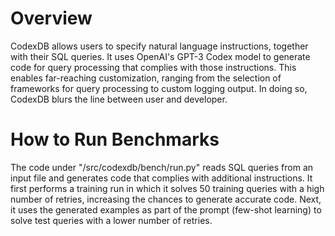 # Overview

CodexDB allows users to specify natural language instructions, together with their SQL queries. It uses OpenAI's GPT-3 Codex model to generate code for query processing that complies with those instructions. This enables far-reaching customization, ranging from the selection of frameworks for query processing to custom logging output. In doing so, CodexDB blurs the line between user and developer.

# How to Run Benchmarks

The code under "/src/codexdb/bench/run.py" reads SQL queries from an input file and generates code that complies with additional instructions. 
It first performs a training run in which it solves 50 training queries with a high number of retries, increasing the chances to generate accurate code. 
Next, it uses the generated examples as part of the prompt (few-shot learning) to solve test queries with a lower number of retries.
